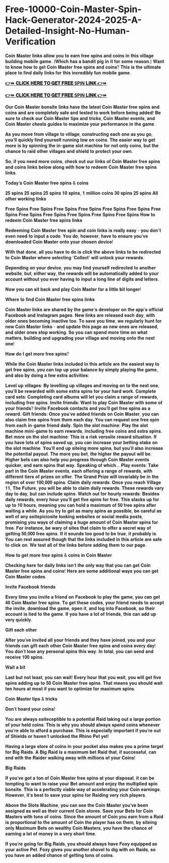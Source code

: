 # Free-10000-Coin-Master-Spin-Hack-Generator-2024-2025-A-Detailed-Insight-No-Human-Verification

𝐂𝐨𝐢𝐧 𝐌𝐚𝐬𝐭𝐞𝐫 𝐥𝐢𝐧𝐤𝐬 𝐚𝐥𝐥𝐨𝐰 𝐲𝐨𝐮 𝐭𝐨 𝐞𝐚𝐫𝐧 𝐟𝐫𝐞𝐞 𝐬𝐩𝐢𝐧𝐬 𝐚𝐧𝐝 𝐜𝐨𝐢𝐧𝐬 𝐢𝐧 𝐭𝐡𝐢𝐬 𝐯𝐢𝐥𝐥𝐚𝐠𝐞 𝐛𝐮𝐢𝐥𝐝𝐢𝐧𝐠 𝐦𝐨𝐛𝐢𝐥𝐞 𝐠𝐚𝐦𝐞. (𝐖𝐡𝐢𝐜𝐡 𝐡𝐚𝐬 𝐚 𝐛𝐚𝐧𝐝𝐢𝐭 𝐩𝐢𝐠 𝐢𝐧 𝐢𝐭 𝐟𝐨𝐫 𝐬𝐨𝐦𝐞 𝐫𝐞𝐚𝐬𝐨𝐧.) 𝐖𝐚𝐧𝐭 𝐭𝐨 𝐤𝐧𝐨𝐰 𝐡𝐨𝐰 𝐭𝐨 𝐠𝐞𝐭 𝐂𝐨𝐢𝐧 𝐌𝐚𝐬𝐭𝐞𝐫 𝐟𝐫𝐞𝐞 𝐬𝐩𝐢𝐧𝐬 𝐚𝐧𝐝 𝐜𝐨𝐢𝐧𝐬? 𝐓𝐡𝐢𝐬 𝐢𝐬 𝐭𝐡𝐞 𝐮𝐥𝐭𝐢𝐦𝐚𝐭𝐞 𝐩𝐥𝐚𝐜𝐞 𝐭𝐨 𝐟𝐢𝐧𝐝 𝐝𝐚𝐢𝐥𝐲 𝐥𝐢𝐧𝐤𝐬 𝐟𝐨𝐫 𝐭𝐡𝐢𝐬 𝐢𝐧𝐜𝐫𝐞𝐝𝐢𝐛𝐥𝐲 𝐟𝐮𝐧 𝐦𝐨𝐛𝐢𝐥𝐞 𝐠𝐚𝐦𝐞.

**[👉⏩ 𝐂𝐋𝐈𝐂𝐊 𝐇𝐄𝐑𝐄 𝐓𝐎 𝐆𝐄𝐓 𝐅𝐑𝐄𝐄 SPIN 𝐋𝐈𝐍𝐊 👉⏩](https://tinyurl.com/mwppajyx)**

**[👉⏩ 𝐂𝐋𝐈𝐂𝐊 𝐇𝐄𝐑𝐄 𝐓𝐎 𝐆𝐄𝐓 𝐅𝐑𝐄𝐄 SPIN 𝐋𝐈𝐍𝐊 👉⏩](https://tinyurl.com/mwppajyx)**

𝐎𝐮𝐫 𝐂𝐨𝐢𝐧 𝐌𝐚𝐬𝐭𝐞𝐫 𝐛𝐨𝐧𝐬𝐢𝐭𝐞 𝐥𝐢𝐧𝐤𝐬 𝐡𝐚𝐯𝐞 𝐭𝐡𝐞 𝐥𝐚𝐭𝐞𝐬𝐭 𝐂𝐨𝐢𝐧 𝐌𝐚𝐬𝐭𝐞𝐫 𝐟𝐫𝐞𝐞 𝐬𝐩𝐢𝐧𝐬 𝐚𝐧𝐝 𝐜𝐨𝐢𝐧𝐬 𝐚𝐧𝐝 𝐚𝐫𝐞 𝐜𝐨𝐦𝐩𝐥𝐞𝐭𝐞𝐥𝐲 𝐬𝐚𝐟𝐞 𝐚𝐧𝐝 𝐭𝐞𝐬𝐭𝐞𝐝 𝐭𝐨 𝐰𝐨𝐫𝐤 𝐛𝐞𝐟𝐨𝐫𝐞 𝐛𝐞𝐢𝐧𝐠 𝐚𝐝𝐝𝐞𝐝! 𝐁𝐞 𝐬𝐮𝐫𝐞 𝐭𝐨 𝐜𝐡𝐞𝐜𝐤 𝐨𝐮𝐫 𝐂𝐨𝐢𝐧 𝐌𝐚𝐬𝐭𝐞𝐫 𝐭𝐢𝐩𝐬 𝐚𝐧𝐝 𝐭𝐫𝐢𝐜𝐤𝐬, 𝐂𝐨𝐢𝐧 𝐌𝐚𝐬𝐭𝐞𝐫 𝐞𝐯𝐞𝐧𝐭𝐬, 𝐚𝐧𝐝 𝐂𝐨𝐢𝐧 𝐌𝐚𝐬𝐭𝐞𝐫 𝐜𝐡𝐞𝐬𝐭𝐬 𝐠𝐮𝐢𝐝𝐞𝐬 𝐭𝐨 𝐦𝐚𝐱𝐢𝐦𝐢𝐳𝐞 𝐲𝐨𝐮𝐫 𝐩𝐞𝐫𝐟𝐨𝐫𝐦𝐚𝐧𝐜𝐞 𝐢𝐧 𝐭𝐡𝐞 𝐠𝐚𝐦𝐞.

𝐀𝐬 𝐲𝐨𝐮 𝐦𝐨𝐯𝐞 𝐟𝐫𝐨𝐦 𝐯𝐢𝐥𝐥𝐚𝐠𝐞 𝐭𝐨 𝐯𝐢𝐥𝐥𝐚𝐠𝐞, 𝐜𝐨𝐧𝐬𝐭𝐫𝐮𝐜𝐭𝐢𝐧𝐠 𝐞𝐚𝐜𝐡 𝐨𝐧𝐞 𝐚𝐬 𝐲𝐨𝐮 𝐠𝐨, 𝐲𝐨𝐮'𝐥𝐥 𝐪𝐮𝐢𝐜𝐤𝐥𝐲 𝐟𝐢𝐧𝐝 𝐲𝐨𝐮𝐫𝐬𝐞𝐥𝐟 𝐫𝐮𝐧𝐧𝐢𝐧𝐠 𝐥𝐨𝐰 𝐨𝐧 𝐜𝐨𝐢𝐧𝐬. 𝐓𝐡𝐞 𝐞𝐚𝐬𝐢𝐞𝐫 𝐰𝐚𝐲 𝐭𝐨 𝐠𝐞𝐭 𝐦𝐨𝐫𝐞 𝐢𝐬 𝐛𝐲 𝐬𝐩𝐢𝐧𝐧𝐢𝐧𝐠 𝐭𝐡𝐞 𝐢𝐧-𝐠𝐚𝐦𝐞 𝐬𝐥𝐨𝐭 𝐦𝐚𝐜𝐡𝐢𝐧𝐞 𝐟𝐨𝐫 𝐧𝐨𝐭 𝐨𝐧𝐥𝐲 𝐜𝐨𝐢𝐧𝐬, 𝐛𝐮𝐭 𝐭𝐡𝐞 𝐜𝐡𝐚𝐧𝐜𝐞 𝐭𝐨 𝐫𝐚𝐢𝐝 𝐨𝐭𝐡𝐞𝐫 𝐯𝐢𝐥𝐥𝐚𝐠𝐞𝐬 𝐚𝐧𝐝 𝐬𝐡𝐢𝐞𝐥𝐝 𝐭𝐨 𝐩𝐫𝐨𝐭𝐞𝐜𝐭 𝐲𝐨𝐮𝐫 𝐨𝐰𝐧.

𝐒𝐨, 𝐢𝐟 𝐲𝐨𝐮 𝐧𝐞𝐞𝐝 𝐦𝐨𝐫𝐞 𝐜𝐨𝐢𝐧𝐬, 𝐜𝐡𝐞𝐜𝐤 𝐨𝐮𝐭 𝐨𝐮𝐫 𝐥𝐢𝐧𝐤𝐬 𝐨𝐟 𝐂𝐨𝐢𝐧 𝐌𝐚𝐬𝐭𝐞𝐫 𝐟𝐫𝐞𝐞 𝐬𝐩𝐢𝐧𝐬 𝐚𝐧𝐝 𝐜𝐨𝐢𝐧𝐬 𝐥𝐢𝐧𝐤𝐬 𝐛𝐞𝐥𝐨𝐰 𝐚𝐥𝐨𝐧𝐠 𝐰𝐢𝐭𝐡 𝐡𝐨𝐰 𝐭𝐨 𝐫𝐞𝐝𝐞𝐞𝐦 𝐂𝐨𝐢𝐧 𝐌𝐚𝐬𝐭𝐞𝐫 𝐟𝐫𝐞𝐞 𝐬𝐩𝐢𝐧𝐬 𝐥𝐢𝐧𝐤𝐬.

𝐓𝐨𝐝𝐚𝐲’𝐬 𝐂𝐨𝐢𝐧 𝐌𝐚𝐬𝐭𝐞𝐫 𝐟𝐫𝐞𝐞 𝐬𝐩𝐢𝐧𝐬 & 𝐜𝐨𝐢𝐧𝐬

𝟐𝟓 𝐬𝐩𝐢𝐧𝐬
𝟐𝟓 𝐬𝐩𝐢𝐧𝐬
𝟐𝟓 𝐬𝐩𝐢𝐧𝐬
𝟏𝟎 𝐬𝐩𝐢𝐧𝐬, 𝟏 𝐦𝐢𝐥𝐥𝐢𝐨𝐧 𝐜𝐨𝐢𝐧𝐬
𝟑𝟎 𝐬𝐩𝐢𝐧𝐬
𝟐𝟓 𝐬𝐩𝐢𝐧𝐬
𝐀𝐥𝐥 𝐨𝐭𝐡𝐞𝐫 𝐰𝐨𝐫𝐤𝐢𝐧𝐠 𝐥𝐢𝐧𝐤𝐬

𝐅𝐫𝐞𝐞 𝐒𝐩𝐢𝐧𝐬
𝐅𝐫𝐞𝐞 𝐒𝐩𝐢𝐧𝐬
𝐅𝐫𝐞𝐞 𝐒𝐩𝐢𝐧𝐬
𝐅𝐫𝐞𝐞 𝐒𝐩𝐢𝐧𝐬
𝐅𝐫𝐞𝐞 𝐒𝐩𝐢𝐧𝐬
𝐅𝐫𝐞𝐞 𝐒𝐩𝐢𝐧𝐬
𝐅𝐫𝐞𝐞 𝐒𝐩𝐢𝐧𝐬
𝐅𝐫𝐞𝐞 𝐒𝐩𝐢𝐧𝐬
𝐅𝐫𝐞𝐞 𝐒𝐩𝐢𝐧𝐬
𝐅𝐫𝐞𝐞 𝐒𝐩𝐢𝐧𝐬
𝐅𝐫𝐞𝐞 𝐒𝐩𝐢𝐧𝐬
𝐅𝐫𝐞𝐞 𝐒𝐩𝐢𝐧𝐬
𝐇𝐨𝐰 𝐭𝐨 𝐫𝐞𝐝𝐞𝐞𝐦 𝐂𝐨𝐢𝐧 𝐌𝐚𝐬𝐭𝐞𝐫 𝐟𝐫𝐞𝐞 𝐬𝐩𝐢𝐧𝐬 𝐥𝐢𝐧𝐤𝐬

𝐑𝐞𝐝𝐞𝐞𝐦𝐢𝐧𝐠 𝐂𝐨𝐢𝐧 𝐌𝐚𝐬𝐭𝐞𝐫 𝐟𝐫𝐞𝐞 𝐬𝐩𝐢𝐧 𝐚𝐧𝐝 𝐜𝐨𝐢𝐧 𝐥𝐢𝐧𝐤𝐬 𝐢𝐬 𝐫𝐞𝐚𝐥𝐥𝐲 𝐞𝐚𝐬𝐲 - 𝐲𝐨𝐮 𝐝𝐨𝐧'𝐭 𝐞𝐯𝐞𝐧 𝐧𝐞𝐞𝐝 𝐭𝐨 𝐢𝐧𝐩𝐮𝐭 𝐚 𝐜𝐨𝐝𝐞. 𝐘𝐨𝐮 𝐝𝐨, 𝐡𝐨𝐰𝐞𝐯𝐞𝐫, 𝐡𝐚𝐯𝐞 𝐭𝐨 𝐞𝐧𝐬𝐮𝐫𝐞 𝐲𝐨𝐮'𝐯𝐞 𝐝𝐨𝐰𝐧𝐥𝐨𝐚𝐝𝐞𝐝 𝐂𝐨𝐢𝐧 𝐌𝐚𝐬𝐭𝐞𝐫 𝐨𝐧𝐭𝐨 𝐲𝐨𝐮𝐫 𝐜𝐡𝐨𝐬𝐞𝐧 𝐝𝐞𝐯𝐢𝐜𝐞!

𝐖𝐢𝐭𝐡 𝐭𝐡𝐚𝐭 𝐝𝐨𝐧𝐞, 𝐚𝐥𝐥 𝐲𝐨𝐮 𝐡𝐚𝐯𝐞 𝐭𝐨 𝐝𝐨 𝐢𝐬 𝐜𝐥𝐢𝐜𝐤 𝐭𝐡𝐞 𝐚𝐛𝐨𝐯𝐞 𝐥𝐢𝐧𝐤𝐬 𝐭𝐨 𝐛𝐞 𝐫𝐞𝐝𝐢𝐫𝐞𝐜𝐭𝐞𝐝 𝐭𝐨 𝐂𝐨𝐢𝐧 𝐌𝐚𝐬𝐭𝐞𝐫 𝐰𝐡𝐞𝐫𝐞 𝐬𝐞𝐥𝐞𝐜𝐭𝐢𝐧𝐠 '𝐂𝐨𝐥𝐥𝐞𝐜𝐭' 𝐰𝐢𝐥𝐥 𝐮𝐧𝐥𝐨𝐜𝐤 𝐲𝐨𝐮𝐫 𝐫𝐞𝐰𝐚𝐫𝐝𝐬.

𝐃𝐞𝐩𝐞𝐧𝐝𝐢𝐧𝐠 𝐨𝐧 𝐲𝐨𝐮𝐫 𝐝𝐞𝐯𝐢𝐜𝐞, 𝐲𝐨𝐮 𝐦𝐚𝐲 𝐟𝐢𝐧𝐝 𝐲𝐨𝐮𝐫𝐬𝐞𝐥𝐟 𝐫𝐞𝐝𝐢𝐫𝐞𝐜𝐭𝐞𝐝 𝐭𝐨 𝐚𝐧𝐨𝐭𝐡𝐞𝐫 𝐰𝐞𝐛𝐬𝐢𝐭𝐞, 𝐛𝐮𝐭, 𝐞𝐢𝐭𝐡𝐞𝐫 𝐰𝐚𝐲, 𝐭𝐡𝐞 𝐫𝐞𝐰𝐚𝐫𝐝𝐬 𝐰𝐢𝐥𝐥 𝐛𝐞 𝐚𝐮𝐭𝐨𝐦𝐚𝐭𝐢𝐜𝐚𝐥𝐥𝐲 𝐚𝐝𝐝𝐞𝐝 𝐭𝐨 𝐲𝐨𝐮𝐫 𝐚𝐜𝐜𝐨𝐮𝐧𝐭 𝐰𝐢𝐭𝐡𝐨𝐮𝐭 𝐲𝐨𝐮 𝐞𝐯𝐞𝐫 𝐡𝐚𝐯𝐢𝐧𝐠 𝐭𝐨 𝐢𝐧𝐩𝐮𝐭 𝐚 𝐥𝐨𝐧𝐠 𝐥𝐢𝐧𝐞 𝐨𝐟 𝐝𝐢𝐠𝐢𝐭𝐬 𝐚𝐧𝐝 𝐥𝐞𝐭𝐭𝐞𝐫𝐬.

𝐍𝐨𝐰 𝐲𝐨𝐮 𝐜𝐚𝐧 𝐬𝐢𝐭 𝐛𝐚𝐜𝐤 𝐚𝐧𝐝 𝐩𝐥𝐚𝐲 𝐂𝐨𝐢𝐧 𝐌𝐚𝐬𝐭𝐞𝐫 𝐟𝐨𝐫 𝐚 𝐥𝐢𝐭𝐭𝐥𝐞 𝐛𝐢𝐭 𝐥𝐨𝐧𝐠𝐞𝐫!

𝐖𝐡𝐞𝐫𝐞 𝐭𝐨 𝐟𝐢𝐧𝐝 𝐂𝐨𝐢𝐧 𝐌𝐚𝐬𝐭𝐞𝐫 𝐟𝐫𝐞𝐞 𝐬𝐩𝐢𝐧𝐬 𝐥𝐢𝐧𝐤𝐬

𝐂𝐨𝐢𝐧 𝐌𝐚𝐬𝐭𝐞𝐫 𝐥𝐢𝐧𝐤𝐬 𝐚𝐫𝐞 𝐬𝐡𝐚𝐫𝐞𝐝 𝐛𝐲 𝐭𝐡𝐞 𝐠𝐚𝐦𝐞'𝐬 𝐝𝐞𝐯𝐞𝐥𝐨𝐩𝐞𝐫 𝐨𝐧 𝐭𝐡𝐞 𝐚𝐩𝐩'𝐬 𝐨𝐟𝐟𝐢𝐜𝐢𝐚𝐥 𝐅𝐚𝐜𝐞𝐛𝐨𝐨𝐤 𝐚𝐧𝐝 𝐈𝐧𝐬𝐭𝐚𝐠𝐫𝐚𝐦 𝐩𝐚𝐠𝐞𝐬. 𝐍𝐞𝐰 𝐥𝐢𝐧𝐤𝐬 𝐚𝐫𝐞 𝐫𝐞𝐥𝐞𝐚𝐬𝐞𝐝 𝐞𝐚𝐜𝐡 𝐝𝐚𝐲, 𝐰𝐢𝐭𝐡 𝐨𝐥𝐝𝐞𝐫 𝐨𝐧𝐞𝐬 𝐛𝐞𝐜𝐨𝐦𝐢𝐧𝐠 𝐢𝐧𝐚𝐜𝐭𝐢𝐯𝐞 𝐭𝐨𝐨. 𝐓𝐨 𝐬𝐚𝐯𝐞 𝐲𝐨𝐮 𝐭𝐢𝐦𝐞, 𝐰𝐞 𝐫𝐞𝐠𝐮𝐥𝐚𝐫𝐥𝐲 𝐡𝐮𝐧𝐭 𝐟𝐨𝐫 𝐧𝐞𝐰 𝐂𝐨𝐢𝐧 𝐌𝐚𝐬𝐭𝐞𝐫 𝐥𝐢𝐧𝐤𝐬 - 𝐚𝐧𝐝 𝐮𝐩𝐝𝐚𝐭𝐞 𝐭𝐡𝐢𝐬 𝐩𝐚𝐠𝐞 𝐚𝐬 𝐧𝐞𝐰 𝐨𝐧𝐞𝐬 𝐚𝐫𝐞 𝐫𝐞𝐥𝐞𝐚𝐬𝐞𝐝, 𝐚𝐧𝐝 𝐨𝐥𝐝𝐞𝐫 𝐨𝐧𝐞𝐬 𝐬𝐭𝐨𝐩 𝐰𝐨𝐫𝐤𝐢𝐧𝐠. 𝐒𝐨 𝐲𝐨𝐮 𝐜𝐚𝐧 𝐬𝐩𝐞𝐧𝐝 𝐦𝐨𝐫𝐞 𝐭𝐢𝐦𝐞 𝐨𝐧 𝐰𝐡𝐚𝐭 𝐦𝐚𝐭𝐭𝐞𝐫𝐬, 𝐛𝐮𝐢𝐥𝐝𝐢𝐧𝐠 𝐚𝐧𝐝 𝐮𝐩𝐠𝐫𝐚𝐝𝐢𝐧𝐠 𝐲𝐨𝐮𝐫 𝐯𝐢𝐥𝐥𝐚𝐠𝐞 𝐚𝐧𝐝 𝐦𝐨𝐯𝐢𝐧𝐠 𝐨𝐧𝐭𝐨 𝐭𝐡𝐞 𝐧𝐞𝐱𝐭 𝐨𝐧𝐞!

𝐇𝐨𝐰 𝐝𝐨 𝐈 𝐠𝐞𝐭 𝐦𝐨𝐫𝐞 𝐟𝐫𝐞𝐞 𝐬𝐩𝐢𝐧𝐬?

𝐖𝐡𝐢𝐥𝐞 𝐭𝐡𝐞 𝐂𝐨𝐢𝐧 𝐌𝐚𝐬𝐭𝐞𝐫 𝐥𝐢𝐧𝐤𝐬 𝐢𝐧𝐜𝐥𝐮𝐝𝐞𝐝 𝐢𝐧 𝐭𝐡𝐢𝐬 𝐚𝐫𝐭𝐢𝐜𝐥𝐞 𝐚𝐫𝐞 𝐭𝐡𝐞 𝐞𝐚𝐬𝐢𝐞𝐬𝐭 𝐰𝐚𝐲 𝐭𝐨 𝐠𝐞𝐭 𝐟𝐫𝐞𝐞 𝐬𝐩𝐢𝐧𝐬, 𝐲𝐨𝐮 𝐜𝐚𝐧 𝐭𝐨𝐩 𝐮𝐩 𝐲𝐨𝐮𝐫 𝐛𝐚𝐥𝐚𝐧𝐜𝐞 𝐛𝐲 𝐬𝐢𝐦𝐩𝐥𝐲 𝐩𝐥𝐚𝐲𝐢𝐧𝐠 𝐭𝐡𝐞 𝐠𝐚𝐦𝐞, 𝐚𝐧𝐝 𝐚𝐥𝐬𝐨 𝐛𝐲 𝐝𝐨𝐢𝐧𝐠 𝐚 𝐟𝐞𝐰 𝐞𝐱𝐭𝐫𝐚 𝐚𝐜𝐭𝐢𝐯𝐢𝐭𝐢𝐞𝐬:

𝐋𝐞𝐯𝐞𝐥 𝐮𝐩 𝐯𝐢𝐥𝐥𝐚𝐠𝐞𝐬: 𝐁𝐲 𝐥𝐞𝐯𝐞𝐥𝐥𝐢𝐧𝐠 𝐮𝐩 𝐯𝐢𝐥𝐥𝐚𝐠𝐞𝐬 𝐚𝐧𝐝 𝐦𝐨𝐯𝐢𝐧𝐠 𝐨𝐧 𝐭𝐨 𝐭𝐡𝐞 𝐧𝐞𝐱𝐭 𝐨𝐧𝐞, 𝐲𝐨𝐮'𝐥𝐥 𝐛𝐞 𝐫𝐞𝐰𝐚𝐫𝐝𝐞𝐝 𝐰𝐢𝐭𝐡 𝐬𝐨𝐦𝐞 𝐞𝐱𝐭𝐫𝐚 𝐬𝐩𝐢𝐧𝐬 𝐟𝐨𝐫 𝐲𝐨𝐮𝐫 𝐡𝐚𝐫𝐝 𝐰𝐨𝐫𝐤.
𝐂𝐨𝐦𝐩𝐥𝐞𝐭𝐞 𝐜𝐚𝐫𝐝 𝐬𝐞𝐭𝐬: 𝐂𝐨𝐦𝐩𝐥𝐞𝐭𝐢𝐧𝐠 𝐜𝐚𝐫𝐝 𝐚𝐥𝐛𝐮𝐦𝐬 𝐰𝐢𝐥𝐥 𝐥𝐞𝐭 𝐲𝐨𝐮 𝐜𝐥𝐚𝐢𝐦 𝐚 𝐫𝐚𝐧𝐠𝐞 𝐨𝐟 𝐫𝐞𝐰𝐚𝐫𝐝𝐬, 𝐢𝐧𝐜𝐥𝐮𝐝𝐢𝐧𝐠 𝐟𝐫𝐞𝐞 𝐬𝐩𝐢𝐧𝐬.
𝐈𝐧𝐯𝐢𝐭𝐞 𝐟𝐫𝐢𝐞𝐧𝐝𝐬: 𝐖𝐚𝐧𝐭 𝐭𝐨 𝐩𝐥𝐚𝐲 𝐂𝐨𝐢𝐧 𝐌𝐚𝐬𝐭𝐞𝐫 𝐰𝐢𝐭𝐡 𝐬𝐨𝐦𝐞 𝐨𝐟 𝐲𝐨𝐮𝐫 𝐟𝐫𝐢𝐞𝐧𝐝𝐬? 𝐈𝐧𝐯𝐢𝐭𝐞 𝐅𝐚𝐜𝐞𝐛𝐨𝐨𝐤 𝐜𝐨𝐧𝐭𝐚𝐜𝐭𝐬 𝐚𝐧𝐝 𝐲𝐨𝐮’𝐥𝐥 𝐠𝐞𝐭 𝐟𝐫𝐞𝐞 𝐬𝐩𝐢𝐧𝐬 𝐚𝐬 𝐚 𝐫𝐞𝐰𝐚𝐫𝐝.
𝐆𝐢𝐟𝐭 𝐟𝐫𝐢𝐞𝐧𝐝𝐬: 𝐎𝐧𝐜𝐞 𝐲𝐨𝐮’𝐯𝐞 𝐚𝐝𝐝𝐞𝐝 𝐟𝐫𝐢𝐞𝐧𝐝𝐬 𝐨𝐧 𝐂𝐨𝐢𝐧 𝐌𝐚𝐬𝐭𝐞𝐫, 𝐲𝐨𝐮 𝐜𝐚𝐧 𝐚𝐥𝐬𝐨 𝐜𝐥𝐚𝐢𝐦 𝐟𝐫𝐞𝐞 𝐬𝐩𝐢𝐧𝐬 𝐟𝐫𝐨𝐦 𝐭𝐡𝐞𝐦 𝐞𝐚𝐜𝐡 𝐝𝐚𝐲. 𝐘𝐨𝐮 𝐜𝐚𝐧 𝐫𝐞𝐪𝐮𝐞𝐬𝐭 𝐨𝐧𝐞 𝐟𝐫𝐞𝐞 𝐬𝐩𝐢𝐧 𝐟𝐫𝐨𝐦 𝐞𝐚𝐜𝐡 𝐢𝐧-𝐠𝐚𝐦𝐞 𝐟𝐫𝐢𝐞𝐧𝐝 𝐝𝐚𝐢𝐥𝐲.
𝐒𝐩𝐢𝐧 𝐭𝐡𝐞 𝐬𝐥𝐨𝐭 𝐦𝐚𝐜𝐡𝐢𝐧𝐞: 𝐏𝐥𝐚𝐲 𝐭𝐡𝐞 𝐬𝐥𝐨𝐭 𝐦𝐚𝐜𝐡𝐢𝐧𝐞 𝐦𝐢𝐧𝐢-𝐠𝐚𝐦𝐞 𝐭𝐨 𝐞𝐚𝐫𝐧 𝐫𝐞𝐰𝐚𝐫𝐝𝐬, 𝐢𝐧𝐜𝐥𝐮𝐝𝐢𝐧𝐠 𝐟𝐫𝐞𝐞 𝐜𝐨𝐢𝐧𝐬 𝐚𝐧𝐝 𝐞𝐱𝐭𝐫𝐚 𝐬𝐩𝐢𝐧𝐬.
𝐁𝐞𝐭 𝐦𝐨𝐫𝐞 𝐨𝐧 𝐭𝐡𝐞 𝐬𝐥𝐨𝐭 𝐦𝐚𝐜𝐡𝐢𝐧𝐞: 𝐓𝐡𝐢𝐬 𝐢𝐬 𝐚 𝐫𝐢𝐬𝐤 𝐯𝐞𝐫𝐬𝐬𝐢𝐭𝐞 𝐫𝐞𝐰𝐚𝐫𝐝 𝐬𝐢𝐭𝐮𝐚𝐭𝐢𝐨𝐧. 𝐈𝐟 𝐲𝐨𝐮 𝐡𝐚𝐯𝐞 𝐥𝐨𝐭𝐬 𝐨𝐟 𝐬𝐩𝐢𝐧𝐬 𝐬𝐚𝐯𝐞𝐝 𝐮𝐩, 𝐲𝐨𝐮 𝐜𝐚𝐧 𝐢𝐧𝐜𝐫𝐞𝐚𝐬𝐞 𝐲𝐨𝐮𝐫 𝐛𝐞𝐭𝐭𝐢𝐧𝐠 𝐬𝐭𝐚𝐤𝐞 𝐨𝐧 𝐭𝐡𝐞 𝐬𝐥𝐨𝐭 𝐦𝐚𝐜𝐡𝐢𝐧𝐞. 𝐘𝐨𝐮’𝐥𝐥 𝐞𝐧𝐝 𝐮𝐩 𝐬𝐢𝐭𝐞𝐢𝐧𝐠 𝐦𝐨𝐫𝐞 𝐬𝐩𝐢𝐧𝐬, 𝐛𝐮𝐭 𝐲𝐨𝐮’𝐥𝐥 𝐚𝐥𝐬𝐨 𝐢𝐧𝐜𝐫𝐞𝐚𝐬𝐞 𝐭𝐡𝐞 𝐩𝐨𝐭𝐞𝐧𝐭𝐢𝐚𝐥 𝐩𝐚𝐲𝐨𝐮𝐭. 𝐓𝐡𝐞 𝐦𝐨𝐫𝐞 𝐲𝐨𝐮 𝐛𝐞𝐭, 𝐭𝐡𝐞 𝐡𝐢𝐠𝐡𝐞𝐫 𝐭𝐡𝐞 𝐩𝐚𝐲𝐨𝐮𝐭 𝐰𝐢𝐥𝐥 𝐛𝐞. 𝐇𝐢𝐠𝐡𝐞𝐫 𝐛𝐞𝐭𝐬 𝐜𝐚𝐧 𝐚𝐥𝐬𝐨 𝐡𝐞𝐥𝐩 𝐲𝐨𝐮 𝐩𝐫𝐨𝐠𝐫𝐞𝐬𝐬 𝐭𝐡𝐫𝐨𝐮𝐠𝐡 𝐂𝐨𝐢𝐧 𝐌𝐚𝐬𝐭𝐞𝐫 𝐞𝐯𝐞𝐧𝐭𝐬 𝐪𝐮𝐢𝐜𝐤𝐞𝐫, 𝐚𝐧𝐝 𝐞𝐚𝐫𝐧 𝐬𝐩𝐢𝐧𝐬 𝐭𝐡𝐚𝐭 𝐰𝐚𝐲. 𝐒𝐩𝐞𝐚𝐤𝐢𝐧𝐠 𝐨𝐟 𝐰𝐡𝐢𝐜𝐡…
𝐏𝐥𝐚𝐲 𝐞𝐯𝐞𝐧𝐭𝐬: 𝐓𝐚𝐤𝐞 𝐩𝐚𝐫𝐭 𝐢𝐧 𝐭𝐡𝐞 𝐂𝐨𝐢𝐧 𝐌𝐚𝐬𝐭𝐞𝐫 𝐞𝐯𝐞𝐧𝐭𝐬, 𝐞𝐚𝐜𝐡 𝐨𝐟𝐟𝐞𝐫𝐢𝐧𝐠 𝐚 𝐫𝐚𝐧𝐠𝐞 𝐨𝐟 𝐫𝐞𝐰𝐚𝐫𝐝𝐬, 𝐰𝐢𝐭𝐡 𝐝𝐢𝐟𝐟𝐞𝐫𝐞𝐧𝐭 𝐭𝐢𝐞𝐫𝐬 𝐨𝐟 𝐩𝐫𝐢𝐳𝐞𝐬 𝐨𝐧 𝐨𝐟𝐟𝐞𝐫. 𝐓𝐡𝐞 𝐆𝐫𝐚𝐧𝐝 𝐏𝐫𝐢𝐳𝐞 𝐰𝐢𝐥𝐥 𝐢𝐧𝐯𝐚𝐫𝐢𝐚𝐛𝐥𝐲 𝐛𝐞 𝐢𝐧 𝐭𝐡𝐞 𝐫𝐞𝐠𝐢𝐨𝐧 𝐨𝐟 𝐨𝐯𝐞𝐫 𝟏𝟎𝟎,𝟎𝟎𝟎 𝐬𝐩𝐢𝐧𝐬.
𝐂𝐥𝐚𝐢𝐦 𝐝𝐚𝐢𝐥𝐲 𝐫𝐞𝐰𝐚𝐫𝐝𝐬: 𝐎𝐧𝐜𝐞 𝐲𝐨𝐮 𝐫𝐞𝐚𝐜𝐡 𝐕𝐢𝐥𝐥𝐚𝐠𝐞 𝟏𝟏, 𝐓𝐡𝐞 𝐅𝐮𝐭𝐮𝐫𝐞, 𝐲𝐨𝐮 𝐰𝐢𝐥𝐥 𝐛𝐞 𝐚𝐛𝐥𝐞 𝐭𝐨 𝐜𝐥𝐚𝐢𝐦 𝐝𝐚𝐢𝐥𝐲 𝐫𝐞𝐰𝐚𝐫𝐝𝐬. 𝐓𝐡𝐞𝐬𝐞 𝐫𝐞𝐰𝐚𝐫𝐝𝐬 𝐯𝐚𝐫𝐲 𝐝𝐚𝐲 𝐭𝐨 𝐝𝐚𝐲, 𝐛𝐮𝐭 𝐜𝐚𝐧 𝐢𝐧𝐜𝐥𝐮𝐝𝐞 𝐬𝐩𝐢𝐧𝐬.
𝐖𝐚𝐭𝐜𝐡 𝐨𝐮𝐭 𝐟𝐨𝐫 𝐡𝐨𝐮𝐫𝐥𝐲 𝐫𝐞𝐰𝐚𝐫𝐝𝐬: 𝐁𝐞𝐬𝐢𝐝𝐞𝐬 𝐝𝐚𝐢𝐥𝐲 𝐫𝐞𝐰𝐚𝐫𝐝𝐬, 𝐞𝐯𝐞𝐫𝐲 𝐡𝐨𝐮𝐫 𝐲𝐨𝐮’𝐥𝐥 𝐠𝐞𝐭 𝐟𝐢𝐯𝐞 𝐬𝐩𝐢𝐧𝐬 𝐟𝐨𝐫 𝐟𝐫𝐞𝐞. 𝐓𝐡𝐢𝐬 𝐬𝐭𝐚𝐜𝐤𝐬 𝐮𝐩 𝐟𝐨𝐫 𝐮𝐩 𝐭𝐨 𝟏𝟎 𝐡𝐨𝐮𝐫𝐬, 𝐦𝐞𝐚𝐧𝐢𝐧𝐠 𝐲𝐨𝐮 𝐜𝐚𝐧 𝐡𝐨𝐥𝐝 𝐚 𝐦𝐚𝐱𝐢𝐦𝐮𝐦 𝐨𝐟 𝟓𝟎 𝐟𝐫𝐞𝐞 𝐬𝐩𝐢𝐧𝐬 𝐚𝐟𝐭𝐞𝐫 𝐰𝐚𝐢𝐭𝐢𝐧𝐠 𝐚 𝐰𝐡𝐢𝐥𝐞.
𝐀𝐬 𝐲𝐨𝐮 𝐭𝐫𝐲 𝐭𝐨 𝐠𝐞𝐭 𝐚𝐬 𝐦𝐚𝐧𝐲 𝐬𝐩𝐢𝐧𝐬 𝐚𝐬 𝐩𝐨𝐬𝐬𝐢𝐛𝐥𝐞, 𝐛𝐞 𝐜𝐚𝐫𝐞𝐟𝐮𝐥 𝐚𝐬 𝐰𝐞𝐥𝐥 𝐨𝐟 𝐚𝐧𝐲 𝐬𝐬𝐢𝐭𝐞𝐩𝐢𝐜𝐢𝐨𝐬𝐢𝐭𝐞 𝐥𝐨𝐨𝐤𝐢𝐧𝐠 𝐰𝐞𝐛𝐬𝐢𝐭𝐞𝐬 𝐨𝐫 𝐬𝐨𝐜𝐢𝐚𝐥 𝐦𝐞𝐝𝐢𝐚 𝐩𝐨𝐬𝐭𝐬, 𝐩𝐫𝐨𝐦𝐢𝐬𝐢𝐧𝐠 𝐲𝐨𝐮 𝐰𝐚𝐲𝐬 𝐨𝐟 𝐜𝐥𝐚𝐢𝐦𝐢𝐧𝐠 𝐚 𝐡𝐮𝐠𝐞 𝐚𝐦𝐨𝐮𝐧𝐭 𝐨𝐟 𝐂𝐨𝐢𝐧 𝐌𝐚𝐬𝐭𝐞𝐫 𝐬𝐩𝐢𝐧𝐬 𝐟𝐨𝐫 𝐟𝐫𝐞𝐞. 𝐅𝐨𝐫 𝐢𝐧𝐬𝐭𝐚𝐧𝐜𝐞, 𝐛𝐞 𝐰𝐚𝐫𝐲 𝐨𝐟 𝐬𝐢𝐭𝐞𝐬 𝐭𝐡𝐚𝐭 𝐜𝐥𝐚𝐢𝐦 𝐭𝐨 𝐨𝐟𝐟𝐞𝐫 𝐚 𝐬𝐞𝐜𝐫𝐞𝐭 𝐰𝐚𝐲 𝐨𝐟 𝐠𝐞𝐭𝐭𝐢𝐧𝐠 𝟓𝟎,𝟎𝟎𝟎 𝐟𝐫𝐞𝐞 𝐬𝐩𝐢𝐧𝐬. 𝐈𝐟 𝐢𝐭 𝐬𝐨𝐮𝐧𝐝𝐬 𝐭𝐨𝐨 𝐠𝐨𝐨𝐝 𝐭𝐨 𝐛𝐞 𝐭𝐫𝐮𝐞, 𝐢𝐭 𝐩𝐫𝐨𝐛𝐚𝐛𝐥𝐲 𝐢𝐬. 𝐘𝐨𝐮 𝐜𝐚𝐧 𝐫𝐞𝐬𝐭 𝐚𝐬𝐬𝐮𝐫𝐞𝐝 𝐭𝐡𝐨𝐮𝐠𝐡 𝐭𝐡𝐚𝐭 𝐭𝐡𝐞 𝐥𝐢𝐧𝐤𝐬 𝐢𝐧𝐜𝐥𝐮𝐝𝐞𝐝 𝐢𝐧 𝐭𝐡𝐢𝐬 𝐚𝐫𝐭𝐢𝐜𝐥𝐞 𝐚𝐫𝐞 𝐬𝐚𝐟𝐞 𝐭𝐨 𝐜𝐥𝐢𝐜𝐤 𝐨𝐧. 𝐖𝐞 𝐭𝐞𝐬𝐭 𝐚𝐥𝐥 𝐨𝐟 𝐭𝐡𝐞 𝐥𝐢𝐧𝐤𝐬 𝐛𝐞𝐟𝐨𝐫𝐞 𝐚𝐝𝐝𝐢𝐧𝐠 𝐭𝐡𝐞𝐦 𝐭𝐨 𝐨𝐮𝐫 𝐩𝐚𝐠𝐞.

𝐇𝐨𝐰 𝐭𝐨 𝐠𝐞𝐭 𝐦𝐨𝐫𝐞 𝐟𝐫𝐞𝐞 𝐬𝐩𝐢𝐧𝐬 & 𝐜𝐨𝐢𝐧𝐬 𝐢𝐧 𝐂𝐨𝐢𝐧 𝐌𝐚𝐬𝐭𝐞𝐫

𝐂𝐡𝐞𝐜𝐤𝐢𝐧𝐠 𝐡𝐞𝐫𝐞 𝐟𝐨𝐫 𝐝𝐚𝐢𝐥𝐲 𝐥𝐢𝐧𝐤𝐬 𝐢𝐬𝐧’𝐭 𝐭𝐡𝐞 𝐨𝐧𝐥𝐲 𝐰𝐚𝐲 𝐭𝐡𝐚𝐭 𝐲𝐨𝐮 𝐜𝐚𝐧 𝐠𝐞𝐭 𝐂𝐨𝐢𝐧 𝐌𝐚𝐬𝐭𝐞𝐫 𝐟𝐫𝐞𝐞 𝐬𝐩𝐢𝐧𝐬 𝐚𝐧𝐝 𝐜𝐨𝐢𝐧𝐬! 𝐇𝐞𝐫𝐞 𝐚𝐫𝐞 𝐬𝐨𝐦𝐞 𝐚𝐝𝐝𝐢𝐭𝐢𝐨𝐧𝐚𝐥 𝐰𝐚𝐲𝐬 𝐲𝐨𝐮 𝐜𝐚𝐧 𝐠𝐞𝐭 𝐂𝐨𝐢𝐧 𝐌𝐚𝐬𝐭𝐞𝐫 𝐜𝐨𝐝𝐞𝐬.

𝐈𝐧𝐯𝐢𝐭𝐞 𝐅𝐚𝐜𝐞𝐛𝐨𝐨𝐤 𝐟𝐫𝐢𝐞𝐧𝐝𝐬

𝐄𝐯𝐞𝐫𝐲 𝐭𝐢𝐦𝐞 𝐲𝐨𝐮 𝐢𝐧𝐯𝐢𝐭𝐞 𝐚 𝐟𝐫𝐢𝐞𝐧𝐝 𝐨𝐧 𝐅𝐚𝐜𝐞𝐛𝐨𝐨𝐤 𝐭𝐨 𝐩𝐥𝐚𝐲 𝐭𝐡𝐞 𝐠𝐚𝐦𝐞, 𝐲𝐨𝐮 𝐜𝐚𝐧 𝐠𝐞𝐭 𝟒𝟎 𝐂𝐨𝐢𝐧 𝐌𝐚𝐬𝐭𝐞𝐫 𝐟𝐫𝐞𝐞 𝐬𝐩𝐢𝐧𝐬. 𝐓𝐨 𝐠𝐞𝐭 𝐭𝐡𝐞𝐬𝐞 𝐜𝐨𝐝𝐞𝐬, 𝐲𝐨𝐮𝐫 𝐟𝐫𝐢𝐞𝐧𝐝 𝐧𝐞𝐞𝐝𝐬 𝐭𝐨 𝐚𝐜𝐜𝐞𝐩𝐭 𝐭𝐡𝐞 𝐢𝐧𝐯𝐢𝐭𝐞, 𝐝𝐨𝐰𝐧𝐥𝐨𝐚𝐝 𝐭𝐡𝐞 𝐠𝐚𝐦𝐞, 𝐨𝐩𝐞𝐧 𝐢𝐭, 𝐚𝐧𝐝 𝐥𝐨𝐠 𝐢𝐧𝐭𝐨 𝐅𝐚𝐜𝐞𝐛𝐨𝐨𝐤, 𝐬𝐨 𝐭𝐡𝐞𝐢𝐫 𝐚𝐜𝐜𝐨𝐮𝐧𝐭 𝐢𝐬 𝐭𝐢𝐞𝐝 𝐭𝐨 𝐭𝐡𝐞 𝐠𝐚𝐦𝐞. 𝐈𝐟 𝐲𝐨𝐮 𝐡𝐚𝐯𝐞 𝐚 𝐥𝐨𝐭 𝐨𝐟 𝐟𝐫𝐢𝐞𝐧𝐝𝐬, 𝐭𝐡𝐢𝐬 𝐜𝐚𝐧 𝐚𝐝𝐝 𝐮𝐩 𝐯𝐞𝐫𝐲 𝐪𝐮𝐢𝐜𝐤𝐥𝐲.

𝐆𝐢𝐟𝐭 𝐞𝐚𝐜𝐡 𝐨𝐭𝐡𝐞𝐫

𝐀𝐟𝐭𝐞𝐫 𝐲𝐨𝐮’𝐯𝐞 𝐢𝐧𝐯𝐢𝐭𝐞𝐝 𝐚𝐥𝐥 𝐲𝐨𝐮𝐫 𝐟𝐫𝐢𝐞𝐧𝐝𝐬 𝐚𝐧𝐝 𝐭𝐡𝐞𝐲 𝐡𝐚𝐯𝐞 𝐣𝐨𝐢𝐧𝐞𝐝, 𝐲𝐨𝐮 𝐚𝐧𝐝 𝐲𝐨𝐮𝐫 𝐟𝐫𝐢𝐞𝐧𝐝𝐬 𝐜𝐚𝐧 𝐠𝐢𝐟𝐭 𝐞𝐚𝐜𝐡 𝐨𝐭𝐡𝐞𝐫 𝐂𝐨𝐢𝐧 𝐌𝐚𝐬𝐭𝐞𝐫 𝐟𝐫𝐞𝐞 𝐬𝐩𝐢𝐧𝐬 𝐚𝐧𝐝 𝐜𝐨𝐢𝐧𝐬 𝐞𝐯𝐞𝐫𝐲 𝐝𝐚𝐲! 𝐘𝐨𝐮 𝐝𝐨𝐧’𝐭 𝐥𝐨𝐬𝐞 𝐚𝐧𝐲 𝐩𝐞𝐫𝐬𝐨𝐧𝐚𝐥 𝐬𝐩𝐢𝐧𝐬 𝐭𝐡𝐢𝐬 𝐰𝐚𝐲. 𝐈𝐧 𝐭𝐨𝐭𝐚𝐥, 𝐲𝐨𝐮 𝐜𝐚𝐧 𝐬𝐞𝐧𝐝 𝐚𝐧𝐝 𝐫𝐞𝐜𝐞𝐢𝐯𝐞 𝟏𝟎𝟎 𝐬𝐩𝐢𝐧𝐬.

𝐖𝐚𝐢𝐭 𝐚 𝐛𝐢𝐭

𝐋𝐚𝐬𝐭 𝐛𝐮𝐭 𝐧𝐨𝐭 𝐥𝐞𝐚𝐬𝐭, 𝐲𝐨𝐮 𝐜𝐚𝐧 𝐰𝐚𝐢𝐭! 𝐄𝐯𝐞𝐫𝐲 𝐡𝐨𝐮𝐫 𝐭𝐡𝐚𝐭 𝐲𝐨𝐮 𝐰𝐚𝐢𝐭, 𝐲𝐨𝐮 𝐰𝐢𝐥𝐥 𝐠𝐞𝐭 𝐟𝐢𝐯𝐞 𝐬𝐩𝐢𝐧𝐬 𝐚𝐝𝐝𝐢𝐧𝐠 𝐮𝐩 𝐭𝐨 𝟓𝟎 𝐂𝐨𝐢𝐧 𝐌𝐚𝐬𝐭𝐞𝐫 𝐟𝐫𝐞𝐞 𝐬𝐩𝐢𝐧𝐬. 𝐓𝐡𝐚𝐭 𝐦𝐞𝐚𝐧𝐬 𝐲𝐨𝐮 𝐬𝐡𝐨𝐮𝐥𝐝 𝐰𝐚𝐢𝐭 𝐭𝐞𝐧 𝐡𝐨𝐮𝐫𝐬 𝐚𝐭 𝐦𝐨𝐬𝐭 𝐢𝐟 𝐲𝐨𝐮 𝐰𝐚𝐧𝐭 𝐭𝐨 𝐨𝐩𝐭𝐢𝐦𝐢𝐳𝐞 𝐟𝐨𝐫 𝐦𝐚𝐱𝐢𝐦𝐮𝐦 𝐬𝐩𝐢𝐧𝐬.

𝐂𝐨𝐢𝐧 𝐌𝐚𝐬𝐭𝐞𝐫 𝐭𝐢𝐩𝐬 & 𝐭𝐫𝐢𝐜𝐤𝐬

𝐃𝐨𝐧’𝐭 𝐡𝐨𝐚𝐫𝐝 𝐲𝐨𝐮𝐫 𝐜𝐨𝐢𝐧𝐬!

𝐘𝐨𝐮 𝐚𝐫𝐞 𝐚𝐥𝐰𝐚𝐲𝐬 𝐬𝐬𝐢𝐭𝐞𝐜𝐞𝐩𝐭𝐢𝐛𝐥𝐞 𝐭𝐨 𝐚 𝐩𝐨𝐭𝐞𝐧𝐭𝐢𝐚𝐥 𝐑𝐚𝐢𝐝 𝐭𝐚𝐤𝐢𝐧𝐠 𝐨𝐮𝐭 𝐚 𝐥𝐚𝐫𝐠𝐞 𝐩𝐨𝐫𝐭𝐢𝐨𝐧 𝐨𝐟 𝐲𝐨𝐮𝐫 𝐡𝐞𝐥𝐝 𝐜𝐨𝐢𝐧𝐬. 𝐓𝐡𝐢𝐬 𝐢𝐬 𝐰𝐡𝐲 𝐲𝐨𝐮 𝐬𝐡𝐨𝐮𝐥𝐝 𝐚𝐥𝐰𝐚𝐲𝐬 𝐬𝐩𝐞𝐧𝐝 𝐜𝐨𝐢𝐧𝐬 𝐰𝐡𝐞𝐧𝐞𝐯𝐞𝐫 𝐲𝐨𝐮’𝐫𝐞 𝐚𝐛𝐥𝐞 𝐭𝐨 𝐚𝐟𝐟𝐨𝐫𝐝 𝐚 𝐩𝐮𝐫𝐜𝐡𝐚𝐬𝐞. 𝐓𝐡𝐢𝐬 𝐢𝐬 𝐞𝐬𝐩𝐞𝐜𝐢𝐚𝐥𝐥𝐲 𝐢𝐦𝐩𝐨𝐫𝐭𝐚𝐧𝐭 𝐢𝐟 𝐲𝐨𝐮’𝐫𝐞 𝐨𝐮𝐭 𝐨𝐟 𝐒𝐡𝐢𝐞𝐥𝐝𝐬 𝐨𝐫 𝐡𝐚𝐯𝐞𝐧’𝐭 𝐮𝐧𝐥𝐨𝐜𝐤𝐞𝐝 𝐭𝐡𝐞 𝐑𝐡𝐢𝐧𝐨 𝐏𝐞𝐭 𝐲𝐞𝐭!

𝐇𝐚𝐯𝐢𝐧𝐠 𝐚 𝐥𝐚𝐫𝐠𝐞 𝐬𝐭𝐨𝐫𝐞 𝐨𝐟 𝐜𝐨𝐢𝐧𝐬 𝐢𝐧 𝐲𝐨𝐮𝐫 𝐩𝐨𝐜𝐤𝐞𝐭 𝐚𝐥𝐬𝐨 𝐦𝐚𝐤𝐞𝐬 𝐲𝐨𝐮 𝐚 𝐩𝐫𝐢𝐦𝐞 𝐭𝐚𝐫𝐠𝐞𝐭 𝐟𝐨𝐫 𝐁𝐢𝐠 𝐑𝐚𝐢𝐝𝐬. 𝐀 𝐁𝐢𝐠 𝐑𝐚𝐢𝐝 𝐢𝐬 𝐚 𝐦𝐚𝐱𝐢𝐦𝐮𝐦 𝐛𝐞𝐭 𝐑𝐚𝐢𝐝 𝐭𝐡𝐚𝐭, 𝐢𝐟 𝐬𝐮𝐜𝐜𝐞𝐬𝐬𝐟𝐮𝐥, 𝐜𝐚𝐧 𝐞𝐧𝐝 𝐰𝐢𝐭𝐡 𝐭𝐡𝐞 𝐑𝐚𝐢𝐝𝐞𝐫 𝐰𝐚𝐥𝐤𝐢𝐧𝐠 𝐚𝐰𝐚𝐲 𝐰𝐢𝐭𝐡 𝐦𝐢𝐥𝐥𝐢𝐨𝐧𝐬 𝐨𝐟 𝐲𝐨𝐮𝐫 𝐂𝐨𝐢𝐧𝐬!

𝐁𝐢𝐠 𝐑𝐚𝐢𝐝𝐬

𝐈𝐟 𝐲𝐨𝐮’𝐯𝐞 𝐠𝐨𝐭 𝐚 𝐭𝐨𝐧 𝐨𝐟 𝐂𝐨𝐢𝐧 𝐌𝐚𝐬𝐭𝐞𝐫 𝐟𝐫𝐞𝐞 𝐬𝐩𝐢𝐧𝐬 𝐚𝐭 𝐲𝐨𝐮𝐫 𝐝𝐢𝐬𝐩𝐨𝐬𝐚𝐥, 𝐢𝐭 𝐜𝐚𝐧 𝐛𝐞 𝐭𝐞𝐦𝐩𝐭𝐢𝐧𝐠 𝐭𝐨 𝐰𝐚𝐧𝐭 𝐭𝐨 𝐫𝐚𝐢𝐬𝐞 𝐲𝐨𝐮𝐫 𝐁𝐞𝐭 𝐚𝐦𝐨𝐮𝐧𝐭 𝐚𝐧𝐝 𝐞𝐧𝐣𝐨𝐲 𝐭𝐡𝐞 𝐦𝐮𝐥𝐭𝐢𝐩𝐥𝐢𝐞𝐝 𝐬𝐩𝐢𝐧 𝐛𝐨𝐧𝐬𝐢𝐭𝐞. 𝐓𝐡𝐢𝐬 𝐢𝐬 𝐚 𝐩𝐞𝐫𝐟𝐞𝐜𝐭𝐥𝐲 𝐯𝐢𝐚𝐛𝐥𝐞 𝐰𝐚𝐲 𝐨𝐟 𝐚𝐜𝐜𝐞𝐥𝐞𝐫𝐚𝐭𝐢𝐧𝐠 𝐲𝐨𝐮𝐫 𝐂𝐨𝐢𝐧 𝐞𝐚𝐫𝐧𝐢𝐧𝐠𝐬. 𝐇𝐨𝐰𝐞𝐯𝐞𝐫, 𝐢𝐭’𝐬 𝐛𝐞𝐬𝐭 𝐭𝐨 𝐬𝐚𝐯𝐞 𝐲𝐨𝐮𝐫 𝐬𝐩𝐢𝐧𝐬 𝐟𝐨𝐫 𝐑𝐚𝐢𝐝𝐢𝐧𝐠 𝐯𝐞𝐫𝐲 𝐫𝐢𝐜𝐡 𝐩𝐥𝐚𝐲𝐞𝐫𝐬.

𝐀𝐛𝐨𝐯𝐞 𝐭𝐡𝐞 𝐒𝐥𝐨𝐭𝐬 𝐌𝐚𝐜𝐡𝐢𝐧𝐞, 𝐲𝐨𝐮 𝐜𝐚𝐧 𝐬𝐞𝐞 𝐭𝐡𝐞 𝐂𝐨𝐢𝐧 𝐌𝐚𝐬𝐭𝐞𝐫 𝐲𝐨𝐮’𝐯𝐞 𝐛𝐞𝐞𝐧 𝐚𝐬𝐬𝐢𝐠𝐧𝐞𝐝 𝐚𝐬 𝐰𝐞𝐥𝐥 𝐚𝐬 𝐭𝐡𝐞𝐢𝐫 𝐜𝐮𝐫𝐫𝐞𝐧𝐭 𝐂𝐨𝐢𝐧 𝐬𝐭𝐨𝐫𝐞𝐬. 𝐒𝐚𝐯𝐞 𝐲𝐨𝐮𝐫 𝐁𝐞𝐭𝐬 𝐟𝐨𝐫 𝐂𝐨𝐢𝐧 𝐌𝐚𝐬𝐭𝐞𝐫𝐬 𝐰𝐢𝐭𝐡 𝐭𝐨𝐧𝐬 𝐨𝐟 𝐜𝐨𝐢𝐧𝐬. 𝐒𝐢𝐧𝐜𝐞 𝐭𝐡𝐞 𝐚𝐦𝐨𝐮𝐧𝐭 𝐨𝐟 𝐂𝐨𝐢𝐧 𝐲𝐨𝐮 𝐞𝐚𝐫𝐧 𝐟𝐫𝐨𝐦 𝐚 𝐑𝐚𝐢𝐝 𝐢𝐬 𝐩𝐫𝐨𝐩𝐨𝐫𝐭𝐢𝐨𝐧𝐚𝐥 𝐭𝐨 𝐭𝐡𝐞 𝐚𝐦𝐨𝐮𝐧𝐭 𝐨𝐟 𝐂𝐨𝐢𝐧 𝐭𝐡𝐞 𝐩𝐥𝐚𝐲𝐞𝐫 𝐡𝐚𝐬 𝐨𝐧 𝐭𝐡𝐞𝐦, 𝐛𝐲 𝐬𝐢𝐭𝐞𝐢𝐧𝐠 𝐨𝐧𝐥𝐲 𝐌𝐚𝐱𝐢𝐦𝐮𝐦 𝐁𝐞𝐭𝐬 𝐨𝐧 𝐰𝐞𝐚𝐥𝐭𝐡𝐲 𝐂𝐨𝐢𝐧 𝐌𝐚𝐬𝐭𝐞𝐫𝐬, 𝐲𝐨𝐮 𝐡𝐚𝐯𝐞 𝐭𝐡𝐞 𝐜𝐡𝐚𝐧𝐜𝐞 𝐨𝐟 𝐞𝐚𝐫𝐧𝐢𝐧𝐠 𝐚 𝐥𝐨𝐭 𝐨𝐟 𝐦𝐨𝐧𝐞𝐲 𝐢𝐧 𝐚 𝐯𝐞𝐫𝐲 𝐬𝐡𝐨𝐫𝐭 𝐭𝐢𝐦𝐞.

𝐈𝐟 𝐲𝐨𝐮’𝐫𝐞 𝐠𝐨𝐢𝐧𝐠 𝐟𝐨𝐫 𝐁𝐢𝐠 𝐑𝐚𝐢𝐝𝐬, 𝐲𝐨𝐮 𝐬𝐡𝐨𝐮𝐥𝐝 𝐚𝐥𝐰𝐚𝐲𝐬 𝐡𝐚𝐯𝐞 𝐅𝐨𝐱𝐲 𝐞𝐪𝐮𝐢𝐩𝐩𝐞𝐝 𝐚𝐬 𝐲𝐨𝐮𝐫 𝐚𝐜𝐭𝐢𝐯𝐞 𝐏𝐞𝐭. 𝐅𝐨𝐱𝐲 𝐠𝐢𝐯𝐞𝐬 𝐲𝐨𝐮 𝐚𝐧𝐨𝐭𝐡𝐞𝐫 𝐬𝐡𝐨𝐯𝐞𝐥 𝐭𝐨 𝐝𝐢𝐠 𝐰𝐢𝐭𝐡 𝐨𝐧 𝐑𝐚𝐢𝐝𝐬, 𝐬𝐨 𝐲𝐨𝐮 𝐡𝐚𝐯𝐞 𝐚𝐧 𝐚𝐝𝐝𝐞𝐝 𝐜𝐡𝐚𝐧𝐜𝐞 𝐨𝐟 𝐠𝐞𝐭𝐭𝐢𝐧𝐠 𝐭𝐨𝐧𝐬 𝐨𝐟 𝐜𝐨𝐢𝐧𝐬.


